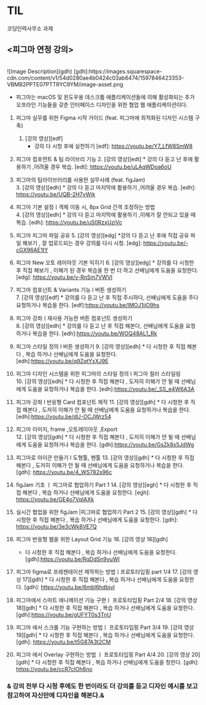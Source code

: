 # TIL
코딩인력사무소 과제
## <피그마 연정 강의>
<br/>
 ![Image Description](gdh)
[gdh]:https://images.squarespace-cdn.com/content/v1/54d0280ae4b0424c03ab6474/1597846423353-VBMB2PPTE07PTTRYC9YM/image-asset.png

       
+ 피그마는 macOS 및 윈도우용 데스크톱 애플리케이션들에 의해 활성화되는 추가 오프라인 기능들을 갖춘 인터페이스 디자인을 위한 협업 웹 애플리케이션이다.
 
1. 피그마  실무를 위한 Figma 시작 가이드 (feat. 피그마에 최적화된 디자인 시스템 구축) 
    1. [강의 영상][edf]
        * 강의 다 시청 후에  실천하기
[edf]: https://youtu.be/Y7_LfW8SmW8

2. 피그마 컴포먼트 & 팀 라이브리 기능 
    2. [강의 영상][edt]
        * 강의 다 듣고 난 후에 활용하기 ,어려울 경우  복습.
[edt]: https://youtu.be/uLAqWDoa6oU

3. 피그마의 팀라이브러리를 사용한 실무사례 (feat. figJam)  
     3. [강의 영상][edh]
        * 강의 다 듣고 마지막에 활용하기 ,어려울 경우  복습.
[edh]: https://youtu.be/UQB-2H7vWjk

4. 피그마 기본 설정ㅣ객체 이동 시, 8px Grid 간격 조정하는 방법  
    4. [강의 영상][edh]
        * 강의 다 듣고  마지막에 활용하기 ,이해가 잘 안되고 있을 때  복습.
[edh]: https://youtu.be/uS0RzxUzjVc

5. 피그마 피그마 파일 공유 
    5. [강의 영상][edg]
        *강의 다 듣고 난  후애 직접 공유 파일 해보기 , 잘 업로드되는 경우 강의를 다시   시청.
[edg]: https://youtu.be/-cGX96AE1tY

6.  피그마 New 오토 레이아웃 기본 익히기 
    6. [강의 영상][edg]
        * 강의를 다 시청한 후 직접 해보기 , 이해가 된 경우 복습을 한 번 더 하고 선배님에게 도움을  요청한다.
[edg]: https://youtu.be/y-RnSm7VWVI

7. 피그마 컴포넌트 & Variants 기능 I 버튼 생성하기   
     7. [강의 영상][edf]
           * 강의를 다 듣고 난  후 직접 주시하다, 선배님에게 도움을 주다 요청하거나 복습을  한다.
[edf]:https://youtu.be/lMOJ1ijO9hs

8.  피그마 강좌ㅣ재사용 가능한 버튼 컴포넌트 생성하기  
    8. [강의 영상][edh]
        * 강의를 다 듣고 난 후  직접 해본다, 선배님에게 도움을 요청하거나 복습을  한다.
[edh]:https://youtu.be/WOQ48AL1_Rk

9. 피그마 스타일 정의 I 버튼 생성하기 
       9. [강의 영상][edh]
        * 다 시청한 후 직접 해본다 , 복습 하거나 선배님에게 도움을  요청한다.
[edh]:https://youtu.be/q9ZqtYxXJ9E

10. 피그마  디자인 시스템을 위한 피그마의 스타일 정의 l 피그마 컬러 스타일링  
    10. [강의 영상][edh]
        * 다 시청한 후 직접 해본다 ,  도저히 이해가 안 될 때 선배님에게 도움을 요청하거나 복습을 한다.
[edh]:https://youtu.be/_SS_e4W6A3A

11. 피그마 강좌 l 반응형 Card 컴포넌트 제작 
    11. [강의 영상][gdh]
        * 다 시청한 후 직접 해본다 ,  도저히 이해가 안 될 때 선배님에게 도움을 요청하거나 복습을 한다.
[edh]:https://youtu.be/dU-OCJWrz54

12. 피그마 이미지, frame ,오토레이아웃 ,Export  
       12. [강의 영상][gdh]
           * 다 시청한 후 직접 해본다 ,  도저히 이해가 안 될 때 선배님에게 도움을 요청하거나 복습을 한다.
[gdh]:https://youtu.be/GsZk8s5JdWg

13. 피그마로 아이콘 만들기 I 도형툴, 펜툴 
    13. [강의 영상][gdh]
         * 다 시청한 후 직접 해본다 ,  도저히 이해가 안 될 때 선배님에게 도움을 요청하거나 복습을 한다.
[gdh]: https://youtu.be/4_WS782s96c

14. figJam 기초  ㅣ 피그마로 협업하기 Part 1 
     14. [강의 영상][egh]
        * 다 시청한 후 직접 해본다 , 복습 하거나 선배님에게 도움을 요청한다.
[egh]: https://youtu.be/GE4o7VqIAXk

 15. 실시간 협업을 위한 figJam |피그마로 협업하기 Part 2 
      15. [강의 영상][gdh]
          * 다 시청한 후 직접 해본다 , 복습 하거나 선배님에게 도움을 요청한다.
[gdh]:  https://youtu.be/3e3cWk8VE7Q

 16. 피그마 반응형 웹을 위한 Layout Grid 기능
    16. [강의 영상 16][gdh]
       * 다 시청한 후 직접 해본다 , 복습 하거나 선배님에게 도움을 요청한다.
[gdh]:https://youtu.be/RqDdSn9yuWI

 17. 피그마 figma로 프레젠테이션 제작하는 방법ㅣ프로토타입핑 part 1/4
    17. [강의 영상 17][gdh]
         * 다 시청한 후 직접 해본다 , 복습 하거나 선배님에게 도움을 요청한다.
[gdh]: https://youtu.be/6mbl6hdbivI

18. 피그마에서 스마트 애니메이션 기능 구현ㅣ 프로토타입핑 Part 2/4
      18. [강의 영상 18][gdh]
         * 다 시청한 후 직접 해본다 , 복습 하거나 선배님에게 도움을 요청한다.
[gdh]:https://youtu.be/gUFYT0s3TnU

19. 피그마 에서 스크롤 기능 구현하는 방법ㅣ 프로토타입핑 Part 3/4
    19. [강의 영상 19][gdh]
        * 다 시청한 후 직접 해본다 , 복습 하거나 선배님에게 도움을 요청한다.
[gdh]: https://youtu.be/t5G87A3t2CM

20. 피그마 에서 Overlay 구현하는 방법 ㅣ 프로토타입핑 Part 4/4
    20. [강의 영상 20][gdh]
        * 다 시청한 후 직접 해본다 , 복습 하거나 선배님에게 도움을  청한다.
[gdh]: https://youtu.be/ccR7cIOh6no

### & 강의 전부 다 시청 후에도 한 번이라도 더 강의를 듣고 디자인 예시를 보고 참고하여 자신만에 디자인을 해본다.&
